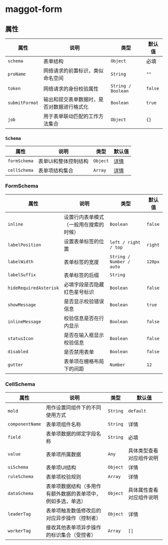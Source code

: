 # maggot-form

## 属性

| 属性           | 说明                                       | 类型               | 默认值  |
| -------------- | ------------------------------------------ | ------------------ | ------- |
| `schema`       | 表单结构                                   | `Object`           | 必填    |
| `proName`      | 网络请求的前置标识，类似命名空间           | `String`           | `""`    |
| `token`        | 网络请求的身份校验属性                     | `String / Boolean` | `false` |
| `submitFormat` | 输出和提交表单数据时，是否对数据进行格式化 | `Boolean`          | `true`  |
| `job`          | 用于表单联动匹配的工作方法集合             | `Object`           | `{}`    |

### `Schema`

| 属性         | 说明                 | 类型     | 默认值                |
| ------------ | -------------------- | -------- | --------------------- |
| `formSchema` | 表单UI和整体控制结构 | `Object` | [详情](###FormSchema) |
| `cellSchema` | 表单项结构集合       | `Array`  | [详情](###CellSchema) |

### FormSchema

| 属性                   | 说明                                   | 类型                     | 默认值  |
| ---------------------- | -------------------------------------- | ------------------------ | ------- |
| `inline`               | 设置行内表单模式（一般用在搜索的时候） | `Boolean`                | `false` |
| `labelPosition`        | 设置表单标签的位置                     | `left / right / top`     | `right` |
| `labelWidth`           | 表单标签的宽度                         | `String / Number / auto` | `120px` |
| `labelSuffix`          | 表单标签的后缀                         | `String`                 |         |
| `hideRequiredAsterisk` | 必填字段是否隐藏红色星号标识           | `Boolean`                | `false` |
| `showMessage`          | 是否显示校验错误信息                   | `Boolean`                | `true`  |
| `inlineMessage`        | 校验信息是否在行内显示                 | `Boolean`                | `false` |
| `statusIcon`           | 是否在输入框显示校验信息               | `Boolean`                | `false` |
| `disabled`             | 是否禁用表单                           | `Boolean`                | `false` |
| `gutter`               | 表单项在栅格布局下的间距               | `Number`                 | `12`    |

### CellSchema

| 属性            | 说明                                                         | 类型     | 默认值                   |
| --------------- | ------------------------------------------------------------ | -------- | ------------------------ |
| `mold`          | 用作设置同组件下的不同使用方式                               | `String` | `default`                |
| `componentName` | 表单项组件名称                                               | `String` | 详情                     |
| `field`         | 表单项数据的绑定字段名称                                     | `String` | 必填                     |
| `value`         | 表单项所属数据                                               | `Any`    | 具体类型查看对应组件说明 |
| `uiSchema`      | 表单项UI结构                                                 | `Object` | 详情                     |
| `ruleSchema`    | 表单项校验规则                                               | `Array`  | 详情                     |
| `dataSchema`    | 表单项数据结构（多用作有额外数据的表单项中，例如多选，单选） | `Object` | 具体属性查看对应组件说明 |
| `leaderTag`     | 表单项触发数值修改后的对应异步操作（控制者）                 | `Object` | 详情                     |
| `workerTag`     | 接收其他表单项异步操作的标识集合（受控者）                   | `Array`  | `[]`                     |



